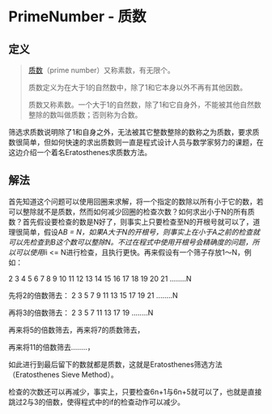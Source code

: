 # PrimeNumber - 质数



## 定义
>[质数](https://baike.baidu.com/item/质数/263515?fr=aladdin)（prime number）又称素数，有无限个。
>
>质数定义为在大于1的自然数中，除了1和它本身以外不再有其他因数。
>
>质数又称素数。一个大于1的自然数，除了1和它自身外，不能被其他自然数整除的数叫做质数；否则称为合数。

筛选求质数说明除了1和自身之外，无法被其它整数整除的数称之为质数，要求质数很简单，但如何快速的求出质数则一直是程式设计人员与数学家努力的课题，在这边介绍一个着名Eratosthenes求质数方法。

## 解法
 首先知道这个问题可以使用回圈来求解，将一个指定的数除以所有小于它的数，若可以整除就不是质数，然而如何减少回圈的检查次数？如何求出小于N的所有质数？首先假设要检查的数是N好了，则事实上只要检查至N的开根号就可以了，道理很简单，假设A*B = N，如果A大于N的开根号，则事实上在小于A之前的检查就可以先检查到B这个数可以整除N。不过在程式中使用开根号会精确度的问题，所以可以使用i*i <= N进行检查，且执行更快。再来假设有一个筛子存放1～N，例如：
 
 2 3 4 5 6 7 8 9 10 11 12 13 14 15 16 17 18 19 20 21 ........N
 
 先将2的倍数筛去： 2 3 5 7 9 11 13 15 17 19 21 ........N
 
 再将3的倍数筛去： 2 3 5 7 11 13 17 19 ........N
 
 再来将5的倍数筛去，再来将7的质数筛去，
 
 再来将11的倍数筛去........，
 
 如此进行到最后留下的数就都是质数，这就是Eratosthenes筛选方法（Eratosthenes Sieve Method）。
 
 检查的次数还可以再减少，事实上，只要检查6n+1与6n+5就可以了，也就是直接跳过2与3的倍数，使得程式中的if的检查动作可以减少。

